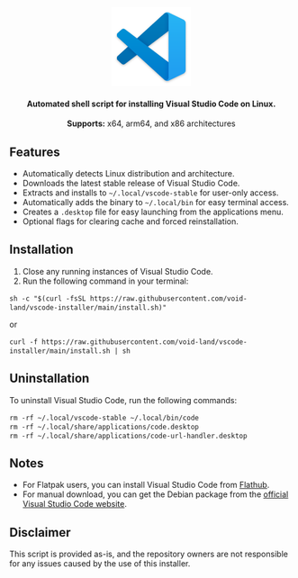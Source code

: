<p align="center">
  <a href="https://github.com/YourRepo/VSCode-Linux-Installer"><img width="140" src="./assets/vscode.png" /></a>
</p>

<p align="center">
    <h4 align="center">Automated shell script for installing Visual Studio Code on Linux.</h4>
    <p align="center">
        <strong>Supports:</strong> x64, arm64, and x86 architectures
    </p>
</p>

## Features

- Automatically detects Linux distribution and architecture.
- Downloads the latest stable release of Visual Studio Code.
- Extracts and installs to `~/.local/vscode-stable` for user-only access.
- Automatically adds the binary to `~/.local/bin` for easy terminal access.
- Creates a `.desktop` file for easy launching from the applications menu.
- Optional flags for clearing cache and forced reinstallation.

## Installation

1. Close any running instances of Visual Studio Code.
2. Run the following command in your terminal:

```
sh -c "$(curl -fsSL https://raw.githubusercontent.com/void-land/vscode-installer/main/install.sh)"
```

or

```
curl -f https://raw.githubusercontent.com/void-land/vscode-installer/main/install.sh | sh
```

## Uninstallation

To uninstall Visual Studio Code, run the following commands:

```
rm -rf ~/.local/vscode-stable ~/.local/bin/code
rm -rf ~/.local/share/applications/code.desktop
rm -rf ~/.local/share/applications/code-url-handler.desktop
```

## Notes

- For Flatpak users, you can install Visual Studio Code from [Flathub](https://flathub.org/apps/details/com.visualstudio.code).
- For manual download, you can get the Debian package from the [official Visual Studio Code website](https://code.visualstudio.com/Download).

## Disclaimer

This script is provided as-is, and the repository owners are not responsible for any issues caused by the use of this installer.
